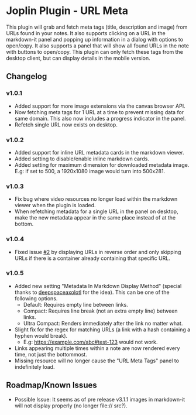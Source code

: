# Joplin Plugin - URL Meta

This plugin will grab and fetch meta tags (title, description and image) from URLs found in your notes. It also supports clicking on a URL in the markdown-it panel and popping up information in a dialog with options to open/copy. It also supports a panel that will show all found URLs in the note with buttons to open/copy. This plugin can only fetch these tags from the desktop client, but can display details in the mobile version.

## Changelog

### v1.0.1

- Added support for more image extensions via the canvas browser API.
- Now fetching meta tags for 1 URL at a time to prevent missing data for same domain. This also now includes a progress indicator in the panel.
- Refetch single URL now exists on desktop.

### v1.0.2

- Added support for inline URL metadata cards in the markdown viewer.
- Added setting to disable/enable inline markdown cards.
- Added setting for maximum dimension for downloaded metadata image. E.g: if set to 500, a 1920x1080 image would turn into 500x281.

### v1.0.3

- Fix bug where video resources no longer load within the markdown viewer when the plugin is loaded.
- When refetching metadata for a single URL in the panel on desktop, make the new metadata appear in the same place instead of at the bottom.

### v1.0.4

- Fixed issue [#2](https://github.com/IsaacAKAJupiter/joplin-url-meta/issues/2) by displaying URLs in reverse order and only skipping URLs if there is a container already containing that specific URL.

### v1.0.5

- Added new setting "Metadata In Markdown Display Method" (special thanks to [deepspaceaxolotl](https://github.com/IsaacAKAJupiter/joplin-url-meta/issues/2#issuecomment-2285087563) for the idea). This can be one of the following options.
  - Default: Requires empty line between links.
  - Compact: Requires line break (not an extra empty line) between links.
  - Ultra Compact: Renders immediately after the link no matter what.
- Slight fix for the regex for matching URLs (a link with a hash containing a hyphen would break).
  - E.g: <https://example.com/abc#test-123> would not work.
- Links appearing multiple times within a note are now rendered every time, not just the bottommost.
- Missing resource will no longer cause the "URL Meta Tags" panel to indefinitely load.

## Roadmap/Known Issues

- Possible Issue: It seems as of pre release v3.1.1 images in markdown-it will not display properly (no longer file:// src?).

